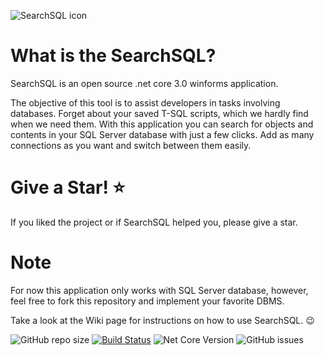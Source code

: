 ![SearchSQL icon](https://github.com/fernando-goncalves92/SearchSQL/blob/master/SearchSQL/images/icons/searchSQL.ico) 

What is the SearchSQL?
=====================
SearchSQL is an open source .net core 3.0 winforms application.

The objective of this tool is to assist developers in tasks involving databases. Forget about your saved T-SQL scripts, which we hardly find when we need them. With this application you can search for objects and contents in your SQL Server database with just a few clicks. Add as many connections as you want and switch between them easily.

Give a Star! ⭐
=====================
If you liked the project or if SearchSQL helped you, please give a star.

Note
=====================
For now this application only works with SQL Server database, however, feel free to fork this repository and implement your favorite DBMS.

Take a look at the Wiki page for instructions on how to use SearchSQL. 😉

![GitHub repo size](https://img.shields.io/github/repo-size/fernando-goncalves92/SearchSQL) 
[![Build Status](https://img.shields.io/appveyor/ci/thiagoloureiro/netcore-jwt-integrator-extension/master.svg)](https://ci.appveyor.com/project/thiagoloureiro/netcore-jwt-integrator-extension)
![Net Core Version](https://img.shields.io/badge/.net%20core-3.0-blueviolet)
![GitHub issues](https://img.shields.io/github/issues/fernando-goncalves92/SearchSQL)
